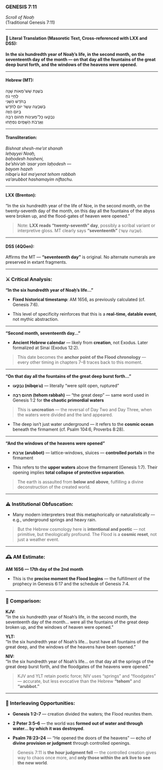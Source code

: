 ### **GENESIS 7:11**

_Scroll of Noaḥ_  
(Traditional Genesis 7:11)

---

#### 📜 Literal Translation (Masoretic Text, Cross-referenced with LXX and DSS):

**In the six hundredth year of Noaḥ’s life, in the second month, on the seventeenth day of the month — on that day all the fountains of the great deep burst forth, and the windows of the heavens were opened.**

---

#### Hebrew (MT):

בִּשְׁנַת שֵׁשׁ־מֵאוֹת שָׁנָה  
לְחַיֵּי נֹחַ  
בַּחֹדֶשׁ הַשֵּׁנִי  
בְּשִׁבְעָה עָשָׂר יוֹם לַחֹדֶשׁ  
בַּיּוֹם הַזֶּה  
נִבְקְעוּ כָּל־מַעְיְנוֹת תְּהוֹם רַבָּה  
וַאֲרֻבֹּת הַשָּׁמַיִם נִפְתָּחוּ

---

#### Transliteration:

_Bishnat shesh-me’ot shanah  
leḥayyei Noaḥ,  
baḥodesh hasheni,  
be’shivʿah ʿasar yom laḥodesh —  
bayom hazeh  
nibqeʿu kol maʿyenot tehom rabbah  
va’arubbot hashamayim niftachu._

---

#### LXX (Brenton):

“In the six hundredth year of the life of Noe, in the second month, on the twenty-seventh day of the month, on this day all the fountains of the abyss were broken up, and the flood-gates of heaven were opened.”

> Note: **LXX reads “twenty-seventh” day**, possibly a scribal variant or interpretive gloss. MT clearly says **“seventeenth”** (שִׁבְעָה עָשָׂר).

---

#### DSS (4QGen):

Affirms the MT — **“seventeenth day”** is original. No alternate numerals are preserved in extant fragments.

---

### ⚔️ Critical Analysis:

**“In the six hundredth year of Noaḥ’s life…”**

- **Fixed historical timestamp**: AM 1656, as previously calculated (cf. Genesis 7:6).
    
- This level of specificity reinforces that this is a **real-time, datable event**, not mythic abstraction.
    

---

**“Second month, seventeenth day…”**

- **Ancient Hebrew calendar** — likely from **creation**, not Exodus. Later formalized at Sinai (Exodus 12:2).
    

> This date becomes the **anchor point of the Flood chronology** — every other timing in chapters 7–8 traces back to this moment.

---

**“On that day all the fountains of the great deep burst forth…”**

- **נִבְקְעוּ (nibqeʿu)** — literally “were split open, ruptured”
    
- **תְּהוֹם רַבָּה (tehom rabbah)** — “the great deep” — same word used in Genesis 1:2 for **the chaotic primordial waters**
    

> This is **uncreation** — the reversal of Day Two and Day Three, when the waters were divided and the land appeared.

- The deep isn’t just water underground — it refers to the **cosmic ocean** beneath the firmament (cf. Psalm 104:6, Proverbs 8:28).
    

---

**“And the windows of the heavens were opened”**

- **אֲרֻבֹּת (arubbot)** — lattice-windows, sluices — **controlled portals** in the firmament
    
- This refers to the **upper waters** above the firmament (Genesis 1:7). Their opening implies **total collapse of protective separation**.
    

> The earth is assaulted from **below and above**, fulfilling a divine deconstruction of the created world.

---

### ⚠️ Institutional Obfuscation:

- Many modern interpreters treat this metaphorically or naturalistically — e.g., underground springs and heavy rain.
    

> But the Hebrew cosmology here is **intentional and poetic** — not primitive, but theologically profound. The Flood is a **cosmic reset**, not just a weather event.

---

### 🕰️ AM Estimate:

**AM 1656 — 17th day of the 2nd month**

- This is the **precise moment the Flood begins** — the fulfillment of the prophecy in Genesis 6:17 and the schedule of Genesis 7:4.
    

---

### 📖 Comparison:

**KJV:**  
“In the six hundredth year of Noah’s life, in the second month, the seventeenth day of the month… were all the fountains of the great deep broken up, and the windows of heaven were opened.”

**YLT:**  
“In the six hundredth year of Noah’s life… burst have all fountains of the great deep, and the windows of the heavens have been opened.”

**NIV:**  
“In the six hundredth year of Noah’s life… on that day all the springs of the great deep burst forth, and the floodgates of the heavens were opened.”

> KJV and YLT retain poetic force; NIV uses “springs” and “floodgates” — accurate, but less evocative than the Hebrew **“tehom”** and **“arubbot.”**

---

### 🔗 Interleaving Opportunities:

- **Genesis 1:2–7** — creation divided the waters; the Flood reunites them.
    
- **2 Peter 3:5–6** — the world was **formed out of water and through water… by which it was destroyed**.
    
- **Psalm 78:23–24** — “He opened the doors of the heavens” — echo of **divine provision or judgment** through controlled openings.
    

> Genesis 7:11 is **the hour judgment fell** — the controlled creation gives way to chaos once more, and **only those within the ark live to see the new world**.